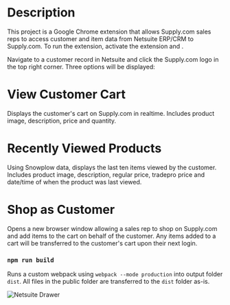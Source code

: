 # Description

This project is a Google Chrome extension that allows Supply.com sales reps to access customer and item data from Netsuite ERP/CRM to Supply.com. To run the extension, activate the extension and . 

Navigate to a customer record in Netsuite and click the Supply.com logo in the top right corner. Three options will be displayed:


# View Customer Cart

Displays the customer's cart on Supply.com in realtime. Includes product image, description, price and quantity.


# Recently Viewed Products

Using Snowplow data, displays the last ten items viewed by the customer. Includes product image, description, regular price, tradepro price and date/time of when the product was last viewed.


# Shop as Customer

Opens a new browser window allowing a sales rep to shop on Supply.com and add items to the cart on behalf of the customer. Any items added to a cart will be transferred to the customer's cart upon their next login.


### `npm run build`

Runs a custom webpack using `webpack --mode production` into output folder `dist`. All files in the public folder are transferred to the `dist` folder as-is.

![Netsuite Drawer](https://www.dropbox.com/s/dbjigldnf3cfecg/ns%20drawer.gif?dl=0)
